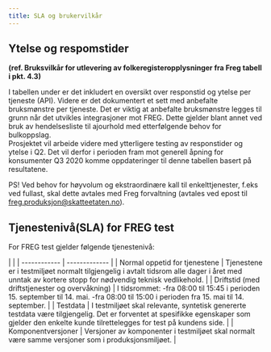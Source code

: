 ```yaml
---
title: SLA og brukervilkår
---
```


## Ytelse og respomstider 
**(ref. Bruksvilkår for utlevering av folkeregisteropplysninger fra Freg tabell i pkt. 4.3)**

I tabellen under er det inkludert en oversikt over responstid og ytelse per tjeneste (API). Videre er det dokumentert et sett med anbefalte bruksmønstre per tjeneste. Det er viktig at anbefalte bruksmønstre legges til grunn når det utvikles integrasjoner mot FREG. Dette gjelder blant annet ved bruk av hendelsesliste til ajourhold med etterfølgende behov for bulkoppslag.      
Prosjektet vil arbeide videre med ytterligere testing av responstider og ytelse i Q2. Det vil derfor i perioden fram mot generell åpning for konsumenter Q3 2020 komme oppdateringer til denne tabellen basert på resultatene. 

PS! Ved behov for høyvolum og ekstraordinære kall til enkelttjenester, f.eks ved fullast, skal dette avtales med Freg forvaltning (avtales ved epost til freg.produksjon@skatteetaten.no).

## Tjenestenivå(SLA) for FREG test
For FREG test gjelder følgende tjenestenivå: 

| |
| ------------ | ------------- |
| Normal oppetid for tjenestene | Tjenestene er i testmiljøet normalt tilgjengelig i avtalt tidsrom alle dager i året med unntak av kortere stopp for nødvendig teknisk vedlikehold. |
| Driftstid (med driftstjenester og overvåkning) | I tidsrommet:  -fra 08:00 til 15:45 i perioden 15. september til 14. mai.  -fra 08:00 til 15:00 i perioden fra 15. mai til 14. september. |
| Testdata | I testmiljøet skal relevante, syntetisk genererte testdata være tilgjengelig.
Det er forventet at spesifikke egenskaper som gjelder den enkelte kunde tilrettelegges for test på kundens side. |
| Komponentversjoner | Versjoner av komponenter i testmiljøet skal normalt være samme versjoner som i produksjonsmiljøet. |

